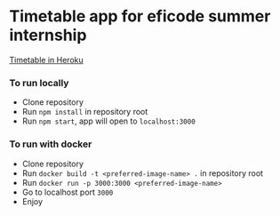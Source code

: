 # Timetable app for eficode summer internship

[Timetable in Heroku](https://timetable-2020.herokuapp.com/)

### To run locally

* Clone repository
* Run `npm install` in repository root
* Run `npm start`, app will open to `localhost:3000`

### To run with docker

* Clone repository
* Run `docker build -t <preferred-image-name> .` in repository root
* Run `docker run -p 3000:3000 <preferred-image-name>`
* Go to localhost port `3000`
* Enjoy

